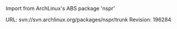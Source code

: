Import from ArchLinux's ABS package 'nspr'

URL: svn://svn.archlinux.org/packages/nspr/trunk
Revision: 196284

